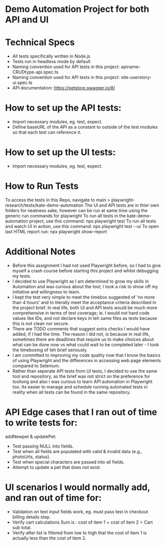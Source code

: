 # Demo Automation Project for both API and UI

# Technical Specs
* All tests specifically written in Node.js
* Tests run in headless mode by default
* Naming convention used for API tests in this project: apiname-CRUDtype-api.spec.ts
* Naming convention used for API tests in this project: site-userstory-ui.spec.ts
* API documentation: https://petstore.swagger.io/#/ 

# How to set up the API tests:
* Import necessary modules, eg. test, expect.
* Define baseURL of the API as a constant to outside of the test modules so that each test can reference it. 

# How to set up the UI tests:
* Import necessary modules, eg. test, expect.


# How to Run Tests
To access the tests in this Repo, navigate to main > playwright-research/tests/kate-demo-automation
The UI and API tests are in thier own folders for neatness sake, however can be run at same time using the generic run commands for playwright
To run all tests in the kate-demo-automation project, use this command: npx playwright test
To run all tests and watch UI in action, use this command: npx playwright test --ui
To open last HTML report run: npx playwright show-report


# Additional Notes
 * Before this assignment I had not used Playwright before, so I had to give myself a crash course before starting this project and whilst debugging my tests.
 * I decided to use Playwright as I am determined to grow my skills in Automation and was curious about the tool; I took a risk to show off my initiative and willingness to learn.
 * I kept the test very simple to meet the timebox suggested of 'no more than 4 hours' and to literally meet the acceptance criteria described in the project brief.
 In real life, both UI and API tests would be much more comprehensive in terms of test coverage; ie. I would not hard code values like IDs, and not declare keys in teh same files as tests because this is not clean nor secure. 
 * There are TODO comments that suggest extra checks I would have added, if I had the time. The reason I did not, is because in real life, sometimes there are deadlines that require us to make choices about what can be done now vs what could wait to be completed later - I took the timeboxing of teh brief seriously. 
 * I am committed to improving my code quality now that I know the basics of using Playwright and the differences in accessing web page elements compared to Selenium.
 * Rather than seperate API tests from UI tests, I decided to use the same tool and repository, as the brief was not strict on the preference for tooliong and also I was curious to learn API automation in Playwright too. Its easier to manage and schedule running automated tests in reality when all tests can be found in the same repository. 

#  API Edge cases that I ran out of time to write tests for: 
 addNewpet & updatePet:
 * Test passing NULL into fields.
 * Test when all fields are populated with valid & invalid data (e.g., photoUrls, status).
 * Test when special characters are passed into all fields.
 * Attempt to update a pet that does not exist.

# UI scenarios I would normally add, and ran out of time for: 
* Validation on text input fields work, eg. must pass test in checkout billing details step. 
* Verify cart calculations Sum is : cost of item 1 + cost of item 2 = Cart sub total. 
* Verify after list is filtered from low to high that the cost of item 1 is actually less than the cost of item 2.
